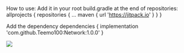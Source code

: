 # 
How to use:
  Add it in your root build.gradle at the end of repositories:
  allprojects {
		repositories {
			...
			maven { url 'https://jitpack.io' }
		}
	}
  
  Add the dependency
  dependencies {
	        implementation 'com.github.Teemo100:Network:1.0.0'
	}

[![](https://jitpack.io/v/Teemo100/Network.svg)](https://jitpack.io/#Teemo100/Network)
